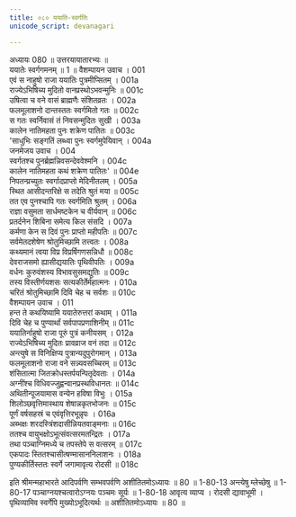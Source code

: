 ```yaml
---
title: ०८० ययाति-स्वर्गतिः
unicode_script: devanagari

---
```



अध्यायः 080
॥ उत्तरयायातारभ्यः ॥	
ययातेः स्वर्गगमनम् ॥ 1 ॥
वैशम्पायन उवाच ।	001  
एवं स नाहुषो राजा ययातिः पुत्रमीप्सितम् ।	001a  
राज्येऽभिषिच्य मुदितो वानप्रस्थोऽभवन्मुनिः ॥	001c  
उषित्वा च वने वासं ब्राह्मणैः संशितव्रतः ।	002a  
फलमूलाशनो दान्तस्ततः स्वर्गमितो गतः ॥	002c  
स गतः स्वर्निवासं तं निवसन्मुदितः सुखी ।	003a  
कालेन नातिमहता पुनः शक्रेण पातितः ॥	003c  
\'साधुभिः सङ्गतिं लब्ध्वा पुनः स्वर्गमुपेयिवान् ।	004a  
जनमेजय उवाच ।	004  
स्वर्गतश्च पुनर्ब्रह्मन्निवसन्देववेश्मनि ।	004c  
कालेन नातिमहता कथं शक्रेण पातितः\' ॥	004e  
निपतन्प्रच्युतः स्वर्गादप्राप्तो मेदिनीतलम् ।	005a  
स्थित आसीदन्तरिक्षे स तदेति श्रुतं मया ॥	005c  
तत एव पुनश्चापि गतः स्वर्गमिति श्रुतम् ।	006a  
राज्ञा वसुमता सार्धमष्टकेन च वीर्यवान् ॥	006c  
प्रतर्दनेन शिबिना समेत्य किल संसदि ।	007a  
कर्मणा केन स दिवं पुनः प्राप्तो महीपतिः ॥	007c  
सर्वमेतदशेषेण श्रोतुमिच्छामि तत्त्वतः ।	008a  
कथ्यमानं त्वया विप्र विप्रर्षिगणसन्निधौ ॥	008c  
देवराजसमो ह्यासीद्ययातिः पृथिवीपतिः ।	009a  
वर्धनः कुरुवंशस्य विभावसुसमद्युतिः ॥	009c  
तस्य विस्तीर्णयशसः सत्यकीर्तेर्महात्मनः ।	010a  
चरितं श्रोतुमिच्छामि दिवि चेह च सर्वशः ॥	010c  
वैशम्पायन उवाच ।	011  
हन्त ते कथयिष्यामि ययातेरुत्तरां कथाम् ।	011a  
दिवि चेह च पुण्यार्थां सर्वपापप्रणाशिनीम् ॥	011c  
ययातिर्नाहुषो राजा पूरुं पुत्रं कनीयसम् ।	012a  
राज्येऽभिषिच्य मुदितः प्रावव्राज वनं तदा ॥	012c  
अन्त्युषे स विनिक्षिप्य पुत्रान्यदुपुरोगमान् ।	013a  
फलमूलाशनो राजा वने सन्न्यवसच्चिरम् ॥	013c  
शंसितात्मा जितक्रोधस्तर्पयन्पितृदेवताः ।	014a  
अग्नींश्च विधिवज्जुह्वन्वानप्रस्थविधानतः ॥	014c  
अथितीन्पूजयामास वन्येन हविषा विभुः ।	015a  
शिलोञ्छवृत्तिमास्थाय शेषान्नकृतभोजनः ॥	015c  
पूर्णं वर्षसहस्रं च एवंवृत्तिरभून्नृपः ।	016a  
अब्भक्षः शरदस्त्रिंशदासीन्नियतवाङ्मनाः ॥	016c  
ततश्च वायुभक्षोऽभूत्संवत्सरमतन्द्रितः ।	017a  
तथा पञ्चाग्निमध्ये च तपस्तेपे स वत्सरम् ॥	017c  
एकपादः स्तितश्चासीत्षण्मासाननिलाशनः ।	018a  
पुण्यकीर्तिस्ततः स्वर्गे जगामावृत्य रोदसी ॥		018c  

इति श्रीमन्महाभारते आदिपर्वणि सम्भवपर्वणि अशीतितमोऽध्यायः ॥ 80 ॥
1-80-13 अन्त्येषु म्लेच्छेषु ॥ 1-80-17 पञ्चाग्नयश्चत्वारोऽग्नयः पञ्चमः सूर्यः ॥ 1-80-18 आवृत्य व्याप्य । रोदसी द्यावाभूमी । पृथिव्यामिव स्वर्गेपि मुख्योऽभूदित्यर्थः ॥ अशीतितमोऽध्यायः ॥ 80 ॥